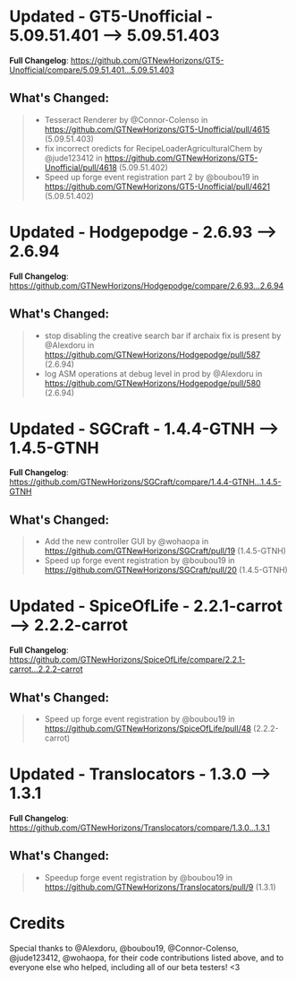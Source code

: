 # Updated - GT5-Unofficial - 5.09.51.401 --> 5.09.51.403
**Full Changelog**: https://github.com/GTNewHorizons/GT5-Unofficial/compare/5.09.51.401...5.09.51.403

## What's Changed:
>* Tesseract Renderer by @Connor-Colenso in https://github.com/GTNewHorizons/GT5-Unofficial/pull/4615 (5.09.51.403)
>* fix incorrect oredicts for RecipeLoaderAgriculturalChem by @jude123412 in https://github.com/GTNewHorizons/GT5-Unofficial/pull/4618 (5.09.51.402)
>* Speed up forge event registration part 2 by @boubou19 in https://github.com/GTNewHorizons/GT5-Unofficial/pull/4621 (5.09.51.402)

# Updated - Hodgepodge - 2.6.93 --> 2.6.94
**Full Changelog**: https://github.com/GTNewHorizons/Hodgepodge/compare/2.6.93...2.6.94

## What's Changed:
>* stop disabling the creative search bar if archaix fix is present by @Alexdoru in https://github.com/GTNewHorizons/Hodgepodge/pull/587 (2.6.94)
>* log ASM operations at debug level in prod by @Alexdoru in https://github.com/GTNewHorizons/Hodgepodge/pull/580 (2.6.94)

# Updated - SGCraft - 1.4.4-GTNH --> 1.4.5-GTNH
**Full Changelog**: https://github.com/GTNewHorizons/SGCraft/compare/1.4.4-GTNH...1.4.5-GTNH

## What's Changed:
>* Add the new controller GUI by @wohaopa in https://github.com/GTNewHorizons/SGCraft/pull/19 (1.4.5-GTNH)
>* Speed up forge event registration by @boubou19 in https://github.com/GTNewHorizons/SGCraft/pull/20 (1.4.5-GTNH)

# Updated - SpiceOfLife - 2.2.1-carrot --> 2.2.2-carrot
**Full Changelog**: https://github.com/GTNewHorizons/SpiceOfLife/compare/2.2.1-carrot...2.2.2-carrot

## What's Changed:
>* Speed up forge event registration by @boubou19 in https://github.com/GTNewHorizons/SpiceOfLife/pull/48 (2.2.2-carrot)

# Updated - Translocators - 1.3.0 --> 1.3.1
**Full Changelog**: https://github.com/GTNewHorizons/Translocators/compare/1.3.0...1.3.1

## What's Changed:
>* Speedup forge event registration by @boubou19 in https://github.com/GTNewHorizons/Translocators/pull/9 (1.3.1)

# Credits
Special thanks to @Alexdoru, @boubou19, @Connor-Colenso, @jude123412, @wohaopa, for their code contributions listed above, and to everyone else who helped, including all of our beta testers! <3
